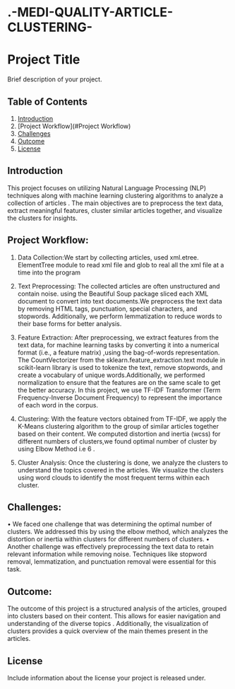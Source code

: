 # .-MEDI-QUALITY-ARTICLE-CLUSTERING-
# Project Title

Brief description of your project.

## Table of Contents

1. [Introduction](#introduction)
2. [Project Workflow](#Project Workflow)
3. [Challenges](#Challenges)
4. [Outcome](#Outcome)
5. [License](#license)

## Introduction

This project focuses on utilizing Natural Language Processing (NLP) techniques along with machine learning clustering algorithms to analyze a collection of articles . The main objectives are to preprocess the text data, extract meaningful features, cluster similar articles together, and visualize the clusters for insights.

## Project Workflow:
1. Data Collection:We start by collecting articles, used xml.etree. ElementTree module to read xml file and glob to real all the xml file at a time into the program

2. Text Preprocessing: The collected articles are often unstructured and contain noise. using the Beautiful Soup package sliced each XML document to convert into  text documents.We preprocess the text data by removing HTML tags, punctuation, special characters, and stopwords. Additionally, we perform lemmatization to reduce words to their base forms for better analysis.

3. Feature Extraction:  After preprocessing, we extract features from the text data, for machine learning tasks by converting it into a numerical format (i.e., a feature matrix) ,using the bag-of-words representation. The CountVectorizer from the sklearn.feature_extraction.text module in  scikit-learn library is used to tokenize the text, remove stopwords, and create a vocabulary of unique words.Additionally, we performed normalization to ensure that the features are on the same scale to get the better accuracy. 
 In this project, we use TF-IDF Transformer  (Term Frequency-Inverse Document Frequency) to represent the importance of each word in the corpus.

4. Clustering: With the feature vectors obtained from TF-IDF, we apply the K-Means clustering algorithm to  the group  of similar articles together based on their content. We computed distortion and inertia (wcss) for different numbers of clusters,we found optimal number of  cluster by using Elbow Method i.e 6 .

5. Cluster Analysis: Once the clustering is done, we analyze the clusters to understand the topics covered in the articles. We visualize the clusters using word clouds to identify the most frequent terms within each cluster.


## Challenges:
•	We faced one challenge that  was determining the optimal number of clusters. We addressed this by using the elbow method, which analyzes the distortion or inertia within clusters for different numbers of clusters.
•	Another challenge was effectively preprocessing the text data to retain relevant information while removing noise. Techniques like stopword removal, lemmatization, and punctuation removal were essential for this task.

## Outcome:
The outcome of this project is a structured analysis of the articles, grouped into clusters based on their content. This allows for easier navigation and understanding of the diverse topics . Additionally, the visualization of clusters provides a quick overview of the main themes present in the articles.


## License

Include information about the license your project is released under.
